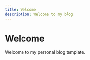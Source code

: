 ```yaml
---
title: Welcome
description: Welcome to my blog
---
```


# Welcome

Welcome to my personal blog template.
